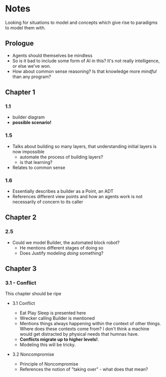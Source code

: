 # Notes
Looking for situations to model and concepts which give rise to paradigms to model them with.
## Prologue
- Agents should themselves be mindless
- So is it bad to include some form of AI in this? It's not really intelligence, or else we've won.
- How about common sense reasoning? Is that knowledge more *mindful* than any program?

## Chapter 1
### 1.1
- builder diagram
- **possible scenario!**

### 1.5
- Talks about building so many layers, that understanding initial layers is now impossible
  - automate the process of building layers?
  - is that learning?
- Relates to common sense

### 1.6
- Essentially describes a builder as a Point, an ADT
- References different view points and how an agents work is not necessarily of concern to its caller

## Chapter 2
### 2.5
- Could we model Builder, the automated block robot?
  - He mentions different stages of doing so
  - Does Justify modeling *doing* something?

## Chapter 3
### 3.1 - Conflict
This chapter should be ripe

- 3.1 Conflict
  - Eat Play Sleep is presented here
  - Wrecker calling Builder is mentioned
  - Mentions things always happening within the context of other things. 
Where does these contexts come from? I don't think a machine would get distracted by physical needs that humnas have.
  - **Conflicts migrate up to higher levels!**. 
  - Modeling this will be tricky.

- 3.2 Noncompromise
  - Principle of Noncompromise
  - References the notion of "taking over" - what does that mean?

